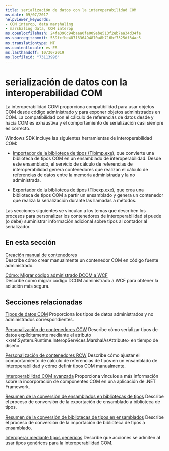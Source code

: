 ```yaml
---
title: serialización de datos con la interoperabilidad COM
ms.date: 09/07/2017
helpviewer_keywords:
- COM interop, data marshaling
- marshaling data, COM interop
ms.openlocfilehash: 24fa390c94baaa0fe009ebe513f2eb7aa34d34fa
ms.sourcegitcommit: 559fcfbe4871636494870a8b716bf7325df34ac5
ms.translationtype: MT
ms.contentlocale: es-ES
ms.lasthandoff: 10/30/2019
ms.locfileid: "73113996"
---
```

# <a name="marshaling-data-with-com-interop"></a>serialización de datos con la interoperabilidad COM
La interoperabilidad COM proporciona compatibilidad para usar objetos COM desde código administrado y para exponer objetos administrados en COM. La compatibilidad con el cálculo de referencias de datos desde y hacia COM es exhaustiva y el comportamiento de serialización casi siempre es correcto.  
  
 Windows SDK incluye las siguientes herramientas de interoperabilidad COM:  
  
- [Importador de la biblioteca de tipos (Tlbimp.exe)](../tools/tlbimp-exe-type-library-importer.md), que convierte una biblioteca de tipos COM en un ensamblado de interoperabilidad. Desde este ensamblado, el servicio de cálculo de referencias de interoperabilidad genera contenedores que realizan el cálculo de referencias de datos entre la memoria administrada y la no administrada.  
  
- [Exportador de la biblioteca de tipos (Tlbexp.exe)](../tools/tlbexp-exe-type-library-exporter.md), que crea una biblioteca de tipos COM a partir un ensamblado y genera un contenedor que realiza la serialización durante las llamadas a métodos.  
  
 Las secciones siguientes se vinculan a los temas que describen los procesos para personalizar los contenedores de interoperabilidad si puede (o debe) suministrar información adicional sobre tipos al contador al serializador.  
  
## <a name="in-this-section"></a>En esta sección  
[Creación manual de contenedores](how-to-create-wrappers-manually.md)   
Describe cómo crear manualmente un contenedor COM en código fuente administrado. 
 
 [Cómo: Migrar código administrado DCOM a WCF](how-to-migrate-managed-code-dcom-to-wcf.md)  
 Describe cómo migrar código DCOM administrado a WCF para obtener la solución más segura.  
  
## <a name="related-sections"></a>Secciones relacionadas  
 [Tipos de datos COM](https://docs.microsoft.com/previous-versions/dotnet/netframework-4.0/sak564ww(v=vs.100))  
 Proporciona los tipos de datos administrados y no administrados correspondientes.  
  
 [Personalización de contenedores CCW](https://docs.microsoft.com/previous-versions/dotnet/netframework-4.0/3bwc828w(v=vs.100))  
 Describe cómo serializar tipos de datos explícitamente mediante el atributo <xref:System.Runtime.InteropServices.MarshalAsAttribute> en tiempo de diseño.  
  
 [Personalización de contenedores RCW](https://docs.microsoft.com/previous-versions/dotnet/netframework-4.0/e753eftz(v=vs.100))  
 Describe cómo ajustar el comportamiento de cálculo de referencias de tipos en un ensamblado de interoperabilidad y cómo definir tipos COM manualmente.  
  
 [Interoperabilidad COM avanzada](https://docs.microsoft.com/previous-versions/dotnet/netframework-4.0/bd9cdfyx(v=vs.100))  
 Proporciona vínculos a más información sobre la incorporación de componentes COM en una aplicación de .NET Framework.  
  
 [Resumen de la conversión de ensamblados en bibliotecas de tipos](https://docs.microsoft.com/previous-versions/dotnet/netframework-4.0/xk1120c3(v=vs.100))  
 Describe el proceso de conversión de la exportación de ensamblado a biblioteca de tipos.  
  
 [Resumen de la conversión de bibliotecas de tipos en ensamblados](https://docs.microsoft.com/previous-versions/dotnet/netframework-4.0/k83zzh38(v=vs.100))  
 Describe el proceso de conversión de la importación de biblioteca de tipos a ensamblado.  
  
 [Interoperar mediante tipos genéricos](https://docs.microsoft.com/previous-versions/dotnet/netframework-4.0/ms229590(v=vs.100))  
 Describe qué acciones se admiten al usar tipos genéricos para la interoperabilidad COM.
